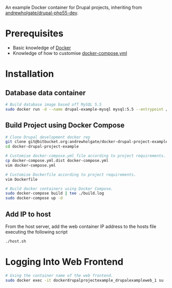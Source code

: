 An example Docker container for Drupal projects, inheriting from [andrewholgate/drupal-php55-dev](https://hub.docker.com/r/andrewholgate/drupal-php55-dev/).

# Prerequisites

- Basic knowledge of [Docker](https://www.docker.com/)
- Knowledge of how to customise [docker-compose.yml](https://docs.docker.com/compose/yml/)

# Installation

## Database data container

```bash
# Build database image based off MySQL 5.5
sudo docker run -d --name drupal-example-mysql mysql:5.5 --entrypoint /bin/echo MySQL data-only container for Drupal project example
```

## Build Project using Docker Compose

```bash
# Clone Drupal development docker rep
git clone git@bitbucket.org:andrewholgate/docker-drupal-project-example.git
cd docker-drupal-project-example

# Customise docker-compose.yml file according to project requirements.
cp docker-compose.yml.dist docker-compose.yml
vim docker-compose.yml

# Customise Dockerfile according to project requirements.
vim Dockerfile

# Build docker containers using Docker Compose.
sudo docker-compose build | tee ./build.log
sudo docker-compose up -d
```

## Add IP to host

From the host server, add the web container IP address to the hosts file executing
the following script

```bash
./host.sh
```

# Logging Into Web Frontend

```bash
# Using the container name of the web frontend.
sudo docker exec -it dockerdrupalprojectexample_drupalexampleweb_1 su - ubuntu
```
